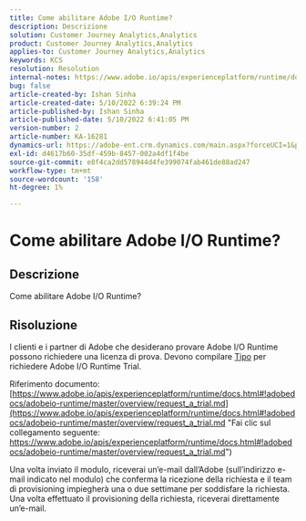 ```yaml
---
title: Come abilitare Adobe I/O Runtime?
description: Descrizione
solution: Customer Journey Analytics,Analytics
product: Customer Journey Analytics,Analytics
applies-to: Customer Journey Analytics,Analytics
keywords: KCS
resolution: Resolution
internal-notes: https://www.adobe.io/apis/experienceplatform/runtime/docs.html#!adobedocs/adobeio-runtime/master/README.md
bug: false
article-created-by: Ishan Sinha
article-created-date: 5/10/2022 6:39:24 PM
article-published-by: Ishan Sinha
article-published-date: 5/10/2022 6:41:05 PM
version-number: 2
article-number: KA-16281
dynamics-url: https://adobe-ent.crm.dynamics.com/main.aspx?forceUCI=1&pagetype=entityrecord&etn=knowledgearticle&id=1ee66c7f-90d0-ec11-a7b5-0022480a8753
exl-id: d4617b60-35df-459b-8457-002a4df1f4be
source-git-commit: e8f4ca2dd578944d4fe399074fab461de88ad247
workflow-type: tm+mt
source-wordcount: '158'
ht-degree: 1%

---
```


# Come abilitare Adobe I/O Runtime?

## Descrizione


Come abilitare Adobe I/O Runtime?


## Risoluzione


I clienti e i partner di Adobe che desiderano provare Adobe I/O Runtime possono richiedere una licenza di prova. Devono compilare [Tipo](https://adobeio.typeform.com/to/RWhT8Y) per richiedere Adobe I/O Runtime Trial.

Riferimento documento:
[https://www.adobe.io/apis/experienceplatform/runtime/docs.html#!adobedocs/adobeio-runtime/master/overview/request_a_trial.md](https://www.adobe.io/apis/experienceplatform/runtime/docs.html#!adobedocs/adobeio-runtime/master/overview/request_a_trial.md "Fai clic sul collegamento seguente: https://www.adobe.io/apis/experienceplatform/runtime/docs.html#!adobedocs/adobeio-runtime/master/overview/request_a_trial.md")

Una volta inviato il modulo, riceverai un’e-mail dall’Adobe (sull’indirizzo e-mail indicato nel modulo) che conferma la ricezione della richiesta e il team di provisioning impiegherà una o due settimane per soddisfare la richiesta. Una volta effettuato il provisioning della richiesta, riceverai direttamente un’e-mail.
